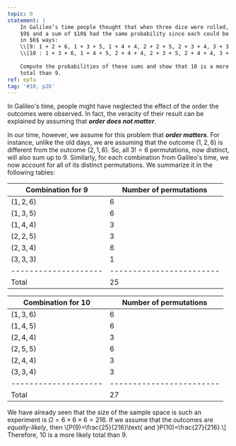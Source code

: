 ```yaml
---
topic: 0
statement: |
    In Galileo’s time people thought that when three dice were rolled, a sum of
    $9$ and a sum of $10$ had the same probability since each could be obtained
    in $6$ ways: 
    \\[9: 1 + 2 + 6, 1 + 3 + 5, 1 + 4 + 4, 2 + 2 + 5, 2 + 3 + 4, 3 + 3 + 3\\]
    \\[10 : 1 + 3 + 6, 1 + 4 + 5, 2 + 4 + 4, 2 + 3 + 5, 2 + 4 + 4, 3 + 3 + 4\\]
    
    Compute the probabilities of these sums and show that 10 is a more likely
    total than 9.
ref: epfa
tag: '#10, p26'
---
```

In Galileo's time, people might have neglected the effect of the order the
outcomes were observed. In fact, the veracity of their result can be explained
by assuming that ***order does not matter***. 

In our time, however, we assume for this problem that ***order matters***. For
instance, unlike the old days, we are assuming that the outcome $(1,2,6)$ is
different from the outcome $(2,1,6)$. So, all $3!=6$ permutations, now distinct,
will also sum up to $9$. Similarly, for each combination from Galileo's time, we
now account for all of its distinct permutations. We summarize it in the
following tables:

| Combination for $9$ | Number of permutations |
| --------------------| ---------------------- |
| $(1,2,6)$           | $6$                    |
| $(1,3,5)$           | $6$                    |
| $(1,4,4)$           | $3$                    |
| $(2,2,5)$           | $3$                    |
| $(2,3,4)$           | $6$                    |
| $(3,3,3)$           | $1$                    |
| --------------------|------------------------|
| Total               | $25$                   |



| Combination for $10$| Number of permutations |
| --------------------| ---------------------- |
| $(1,3,6)$           | $6$                    |
| $(1,4,5)$           | $6$                    |
| $(2,4,4)$           | $3$                    |
| $(2,5,5)$           | $6$                    |
| $(2,4,4)$           | $3$                    |
| $(3,3,4)$           | $3$                    |
| --------------------|------------------------|
| Total               | $27$                   |


We have already seen that the size of the sample space is such an experiment is
$\Omega=6\times6\times6=216$. If we assume that the outcomes are
*equally-likely*, then
\\[P(9)=\frac{25}{216}\text{ and }P(10)=\frac{27}{216}.\\]
Therefore, $10$ is a more likely total than $9$.